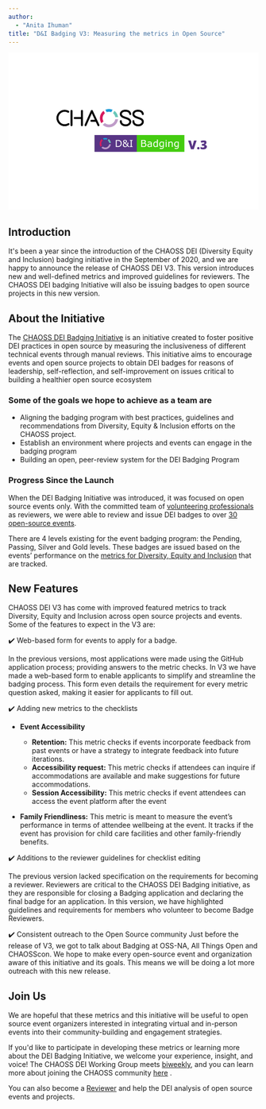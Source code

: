 ```yaml
---
author:
  - "Anita Ihuman"
title: "D&I Badging V3: Measuring the metrics in Open Source"
---
```


![Image of MozFest session](./images/v3.png)

## Introduction

It's been a year since the introduction of the CHAOSS DEI (Diversity Equity and Inclusion) badging initiative in the September of 2020, and we are happy to announce the release of CHAOSS DEI V3. This version introduces new and well-defined metrics and improved guidelines for reviewers. The CHAOSS DEI badging Initiative will also be issuing badges to open source projects in this new version.

## About the Initiative

The [CHAOSS DEI Badging Initiative](https://chaoss.community/diversity-and-inclusion-badging/) is an initiative created to foster positive DEI practices in open source by measuring the inclusiveness of different technical events through manual reviews.
This initiative aims to encourage events and open source projects to obtain DEI badges for reasons of leadership, self-reflection, and self-improvement on issues critical to building a healthier open source ecosystem

### Some of the goals we hope to achieve as a team are

- Aligning the badging program with best practices, guidelines and recommendations from Diversity, Equity & Inclusion efforts on the CHAOSS project.
- Establish an environment where projects and events can engage in the badging program
- Building an open, peer-review system for the DEI Badging Program

### Progress Since the Launch

When the DEI Badging Initiative was introduced, it was focused on open source events only. With the committed team of [volunteering professionals](https://chaoss.community/diversity-and-inclusion-badging/) as reviewers, we were able to review and issue DEI badges to over [30 open-source events](https://github.com/badging/event-diversity-and-inclusion).

There are 4 levels existing for the event badging program: the Pending, Passing, Silver and Gold levels. These badges are issued based on the events’ performance on the [metrics for Diversity, Equity and Inclusion](https://github.com/badging/event-diversity-and-inclusion/blob/4cf3db14c4561a64ea632ef1400a7e9070e2ad04/.github/checklist-virtual.md) that are tracked.

## New Features

CHAOSS DEI V3 has come with improved featured metrics to track Diversity, Equity and Inclusion across open source projects and events. Some of the features to expect in the V3 are:

✔️ Web-based form for events to apply for a badge.

In the previous versions, most applications were made using the GitHub application process; providing answers to the metric checks. In V3 we have made a web-based form to enable applicants to simplify and streamline the badging process. This form even details the requirement for every metric question asked, making it easier for applicants to fill out.

✔️ Adding new metrics to the checklists

- **Event Accessibility**

  - **Retention:**
    This metric checks if events incorporate feedback from past events or have a strategy to integrate feedback into future iterations.
  - **Accessibility request:**
    This metric checks if attendees can inquire if accommodations are available and make suggestions for future accommodations.
  - **Session Accessibility:**
    This metric checks if event attendees can access the event platform after the event

- **Family Friendliness:**
  This metric is meant to measure the event’s performance in terms of attendee wellbeing at the event. It tracks if the event has provision for child care facilities and other family-friendly benefits.

✔️ Additions to the reviewer guidelines for checklist editing

The previous version lacked specification on the requirements for becoming a reviewer. Reviewers are critical to the CHAOSS DEI Badging initiative, as they are responsible for closing a Badging application and declaring the final badge for an application. In this version, we have highlighted guidelines and requirements for members who volunteer to become Badge Reviewers.

✔️ Consistent outreach to the Open Source community
Just before the release of V3, we got to talk about Badging at OSS-NA, All Things Open and CHAOSScon. We hope to make every open-source event and organization aware of this initiative and its goals. This means we will be doing a lot more outreach with this new release.

## Join Us

We are hopeful that these metrics and this initiative will be useful to open source event organizers interested in integrating virtual and in-person events into their community-building and engagement strategies.

If you'd like to participate in developing these metrics or learning more about the DEI Badging Initiative, we welcome your experience, insight, and voice! The CHAOSS DEI Working Group meets [biweekly](https://github.com/chaoss/wg-app-ecosystem#workflow), and you can learn more about joining the CHAOSS community [here](https://chaoss.community/participate) .

You can also become a [Reviewer](https://github.com/badging/diversity-and-inclusion/blob/master/reviewer-guide.md) and help the DEI analysis of open source events and projects.
